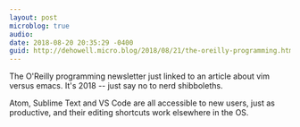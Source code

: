 ```yaml
---
layout: post
microblog: true
audio: 
date: 2018-08-20 20:35:29 -0400
guid: http://dehowell.micro.blog/2018/08/21/the-oreilly-programming.html
---
```

The O'Reilly programming newsletter just linked to an article about vim versus emacs. It's 2018 -- just say no to nerd shibboleths.

Atom, Sublime Text and VS Code are all accessible to new users, just as productive, and their editing shortcuts work elsewhere in the OS.
